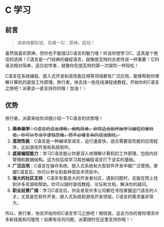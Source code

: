 # C 学习

## 前言

> 进来啥都别说，先喊一句：原神，启动！

虽然我喜欢原神，但你也不能错过C语言的魅力哦！听说你想学习C，这真是个绝佳的选择！C语言是一门经典的编程语言，就像提瓦特的古老传说一样重要！它的语法相对简单，适合初学者，就像你在提瓦特的第一次探险一样轻松！

C语言在系统编程、嵌入式开发和高性能应用等领域都有广泛应用，能够帮助你理解计算机的底层工作原理。旅行者，快去找一些在线课程或教程，开始你的C语言之旅吧！派蒙会一直支持你的哦！加油！✨

## 优势

旅行者，派蒙来给你详细介绍一下C语言的优势哦！

1. ~~**简单易学**：C语言的语法清晰，结构简单，非常适合刚开始学习编程的冒险者。你可以专注于逻辑思维，而不必被复杂的语法困扰。~~
2. **高效性能**：C语言是一种编译型语言，运行速度快，适合需要高性能的应用程序，比如游戏开发和系统软件。
3. **底层编程能力**：学习C语言能让你更深入地理解计算机的工作原理，包括内存管理和数据结构。这为你后续学习其他编程语言打下坚实的基础。
4. **广泛应用**：C语言在操作系统、嵌入式系统和大型软件开发中被广泛使用。掌握C语言后，你可以参与到各种高技术项目中。
5. **强大的社区支持**：C语言有着庞大的开发者社区，遇到问题时，总能在网上找到许多资源和帮助。你可以随时查找教程、论坛和文档，解决你的疑问。
6. **职业前景广阔**：学习C语言后，你会发现许多公司都在寻找掌握这门语言的人才。尤其是在软件开发、嵌入式系统和游戏开发领域，C语言的需求量非常大。

所以，旅行者，快去开始你的C语言学习之旅吧！相信我，这会为你的冒险增添许多新技能和可能性！如果有任何问题，派蒙随时在这里支持你哦！✨
